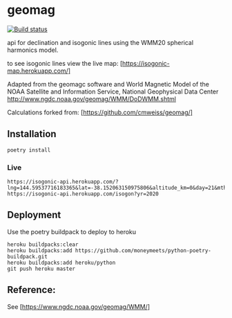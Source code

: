 # geomag
[![Build status](https://badge.buildkite.com/82cfc45a6dfec63cdf429b9e2b2037fe2416b3729d1db9aa94.svg)](https://buildkite.com/thompsonfilm/geomag)

api for declination and isogonic lines using the WMM20 spherical harmonics model.

to see isogonic lines view the live map: [https://isogonic-map.herokuapp.com/]

Adapted from the geomagc software and World Magnetic Model of the NOAA
Satellite and Information Service, National Geophysical Data Center
http://www.ngdc.noaa.gov/geomag/WMM/DoDWMM.shtml

Calculations forked from: [https://github.com/cmweiss/geomag/]

## Installation
```
poetry install
```

### Live
```
https://isogonic-api.herokuapp.com/?lng=144.59537716183365&lat=-38.152063150975806&altitude_km=0&day=21&mth=8&yr=2020
https://isogonic-api.herokuapp.com/isogon?yr=2020
```
## Deployment 

Use the poetry buildpack to deploy to heroku 
```
heroku buildpacks:clear
heroku buildpacks:add https://github.com/moneymeets/python-poetry-buildpack.git
heroku buildpacks:add heroku/python
git push heroku master
```

## Reference:
See [https://www.ngdc.noaa.gov/geomag/WMM/]
